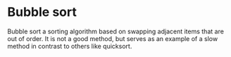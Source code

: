 # Bubble sort

Bubble sort a sorting algorithm based on swapping adjacent items that are out of order. It is not a good method, but serves as an example of a slow method in contrast to others like quicksort.
